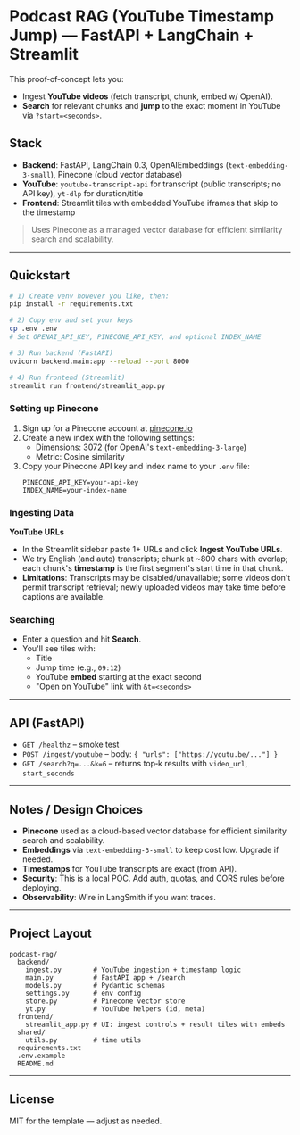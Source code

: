 # Podcast RAG (YouTube Timestamp Jump) — FastAPI + LangChain + Streamlit

This proof‑of‑concept lets you:
- Ingest **YouTube videos** (fetch transcript, chunk, embed w/ OpenAI).
- **Search** for relevant chunks and **jump** to the exact moment in YouTube via `?start=<seconds>`.

## Stack
- **Backend**: FastAPI, LangChain 0.3, OpenAIEmbeddings (`text-embedding-3-small`), Pinecone (cloud vector database)
- **YouTube**: `youtube-transcript-api` for transcript (public transcripts; no API key), `yt-dlp` for duration/title
- **Frontend**: Streamlit tiles with embedded YouTube iframes that skip to the timestamp

> Uses Pinecone as a managed vector database for efficient similarity search and scalability.

---

## Quickstart

```bash
# 1) Create venv however you like, then:
pip install -r requirements.txt

# 2) Copy env and set your keys
cp .env .env
# Set OPENAI_API_KEY, PINECONE_API_KEY, and optional INDEX_NAME

# 3) Run backend (FastAPI)
uvicorn backend.main:app --reload --port 8000

# 4) Run frontend (Streamlit)
streamlit run frontend/streamlit_app.py
```

### Setting up Pinecone

1. Sign up for a Pinecone account at [pinecone.io](https://www.pinecone.io/)
2. Create a new index with the following settings:
   - Dimensions: 3072 (for OpenAI's `text-embedding-3-large`)
   - Metric: Cosine similarity
3. Copy your Pinecone API key and index name to your `.env` file:
   ```
   PINECONE_API_KEY=your-api-key
   INDEX_NAME=your-index-name
   ```

### Ingesting Data

**YouTube URLs**
- In the Streamlit sidebar paste 1+ URLs and click **Ingest YouTube URLs**.
- We try English (and auto) transcripts; chunk at ~800 chars with overlap; each chunk's **timestamp** is the first segment's start time in that chunk.
- **Limitations**: Transcripts may be disabled/unavailable; some videos don't permit transcript retrieval; newly uploaded videos may take time before captions are available.

### Searching
- Enter a question and hit **Search**.
- You'll see tiles with:
  - Title
  - Jump time (e.g., `09:12`)
  - YouTube **embed** starting at the exact second
  - "Open on YouTube" link with `&t=<seconds>`

---

## API (FastAPI)

- `GET /healthz` – smoke test
- `POST /ingest/youtube` – body: `{ "urls": ["https://youtu.be/..."] }`
- `GET /search?q=...&k=6` – returns top‑k results with `video_url`, `start_seconds`

---

## Notes / Design Choices
- **Pinecone** used as a cloud-based vector database for efficient similarity search and scalability.
- **Embeddings** via `text-embedding-3-small` to keep cost low. Upgrade if needed.
- **Timestamps** for YouTube transcripts are exact (from API).
- **Security**: This is a local POC. Add auth, quotas, and CORS rules before deploying.
- **Observability**: Wire in LangSmith if you want traces.

---

## Project Layout
```
podcast-rag/
  backend/
    ingest.py        # YouTube ingestion + timestamp logic
    main.py          # FastAPI app + /search
    models.py        # Pydantic schemas
    settings.py      # env config
    store.py         # Pinecone vector store
    yt.py            # YouTube helpers (id, meta)
  frontend/
    streamlit_app.py # UI: ingest controls + result tiles with embeds
  shared/
    utils.py         # time utils
  requirements.txt
  .env.example
  README.md
```

---

## License
MIT for the template — adjust as needed.
